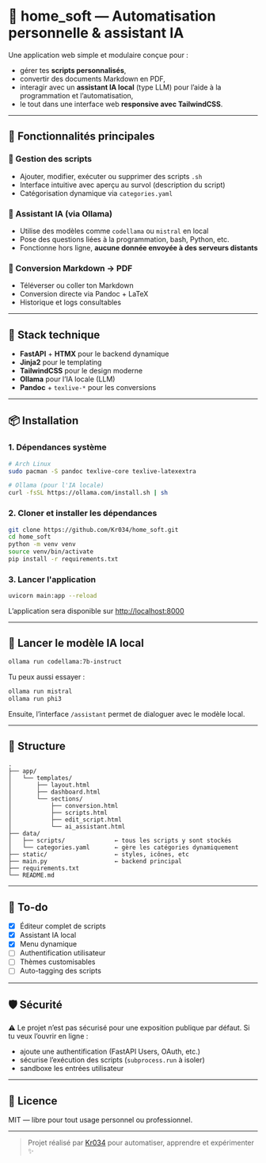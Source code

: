 # 🧠 home_soft — Automatisation personnelle & assistant IA

Une application web simple et modulaire conçue pour :
- gérer tes **scripts personnalisés**,
- convertir des documents Markdown en PDF,
- interagir avec un **assistant IA local** (type LLM) pour l’aide à la programmation et l’automatisation,
- le tout dans une interface web **responsive avec TailwindCSS**.

---

## 🚀 Fonctionnalités principales

### 🔧 Gestion des scripts
- Ajouter, modifier, exécuter ou supprimer des scripts `.sh`
- Interface intuitive avec aperçu au survol (description du script)
- Catégorisation dynamique via `categories.yaml`

### 🧠 Assistant IA (via Ollama)
- Utilise des modèles comme `codellama` ou `mistral` en local
- Pose des questions liées à la programmation, bash, Python, etc.
- Fonctionne hors ligne, **aucune donnée envoyée à des serveurs distants**

### 📄 Conversion Markdown → PDF
- Téléverser ou coller ton Markdown
- Conversion directe via Pandoc + LaTeX
- Historique et logs consultables

---

## 🧰 Stack technique

- **FastAPI** + **HTMX** pour le backend dynamique
- **Jinja2** pour le templating
- **TailwindCSS** pour le design moderne
- **Ollama** pour l’IA locale (LLM)
- **Pandoc** + `texlive-*` pour les conversions

---

## 📦 Installation

### 1. Dépendances système

```bash
# Arch Linux
sudo pacman -S pandoc texlive-core texlive-latexextra

# Ollama (pour l'IA locale)
curl -fsSL https://ollama.com/install.sh | sh
````

### 2. Cloner et installer les dépendances

```bash
git clone https://github.com/Kr034/home_soft.git
cd home_soft
python -m venv venv
source venv/bin/activate
pip install -r requirements.txt
```

### 3. Lancer l'application

```bash
uvicorn main:app --reload
```

L’application sera disponible sur [http://localhost:8000](http://localhost:8000)

---

## 🧠 Lancer le modèle IA local

```bash
ollama run codellama:7b-instruct
```

Tu peux aussi essayer :

```bash
ollama run mistral
ollama run phi3
```

Ensuite, l’interface `/assistant` permet de dialoguer avec le modèle local.

---

## 📁 Structure

```
.
├── app/
│   └── templates/
│       ├── layout.html
│       ├── dashboard.html
│       └── sections/
│           ├── conversion.html
│           ├── scripts.html
│           ├── edit_script.html
│           └── ai_assistant.html
├── data/
│   ├── scripts/              ← tous les scripts y sont stockés
│   └── categories.yaml       ← gère les catégories dynamiquement
├── static/                   ← styles, icônes, etc
├── main.py                   ← backend principal
├── requirements.txt
└── README.md
```

---

## 📌 To-do

* [x] Éditeur complet de scripts
* [x] Assistant IA local
* [x] Menu dynamique
* [ ] Authentification utilisateur
* [ ] Thèmes customisables
* [ ] Auto-tagging des scripts

---

## 🛡️ Sécurité

⚠️ Le projet n’est pas sécurisé pour une exposition publique par défaut.
Si tu veux l’ouvrir en ligne :

* ajoute une authentification (FastAPI Users, OAuth, etc.)
* sécurise l’exécution des scripts (`subprocess.run` à isoler)
* sandboxe les entrées utilisateur

---

## 📜 Licence

MIT — libre pour tout usage personnel ou professionnel.

---

> Projet réalisé par [Kr034](https://github.com/Kr034) pour automatiser, apprendre et expérimenter ✨
